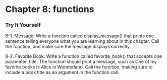 # Chapter 8: functions
### Try It Yourself

8-1. Message: Write a function called display_message() that prints one sentence telling everyone what you are learning about in this chapter. Call the function, and make sure the message displays correctly.

8-2. Favorite Book: Write a function called favorite_book() that accepts one parameter, title. The function should print a message, such as One of my favorite books is Alice in Wonderland. Call the function, making sure to include a book title as an argument in the function call.
